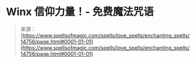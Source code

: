 <!--yml

分类：未分类

日期：2024年06月12日 18:53:49

-->

# Winx 信仰力量！- 免费魔法咒语

> 来源：[https://www.spellsofmagic.com/spells/love_spells/enchanting_spells/14756/page.html#0001-01-01](https://www.spellsofmagic.com/spells/love_spells/enchanting_spells/14756/page.html#0001-01-01)
